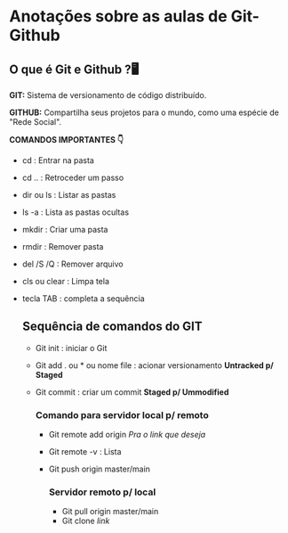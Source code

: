 # Anotações sobre as aulas de Git-Github

## O que é Git e Github ?:desktop_computer:

**GIT:** Sistema de versionamento de código distribuído.

**GITHUB:** Compartilha seus projetos para o mundo, como uma espécie de "Rede Social".

 **COMANDOS IMPORTANTES :point_down:**

- cd : Entrar na pasta 

- cd .. : Retroceder um passo 

- dir  ou ls : Listar as pastas 

- ls -a : Lista as pastas ocultas

- mkdir : Criar uma pasta 

- rmdir : Remover pasta 

- del /S /Q : Remover arquivo

- cls ou clear : Limpa tela 

- tecla TAB : completa a sequência 

  ## Sequência de comandos do GIT

  - Git init : iniciar o Git 

  - Git add . ou * ou nome file :  acionar versionamento **Untracked p/ Staged**

  - Git commit : criar um commit **Staged p/ Ummodified**

    ### Comando para servidor local p/ remoto

    - Git remote add origin _Pra o link que deseja_

    - Git remote -v : Lista 

    - Git push origin master/main 

      ### Servidor remoto p/ local 

      - Git pull origin master/main
      - Git clone _link_
